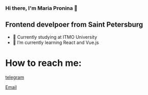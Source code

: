 ### Hi there, I'm Maria Pronina 👋
## Frontend develpoer from Saint Petersburg

* 🔭 Currently studying at ITMO University
* 🌱 I’m currently learning React and Vue.js

# How to reach me:
[telegram](https://t.me/mmarypronina) 

[Email](mailto:mashapronina27@gmail.com)

<!--
**marypronina/marypronina** is a ✨ _special_ ✨ repository because its `README.md` (this file) appears on your GitHub profile.

Here are some ideas to get you started:

- 🔭 I’m currently working on ...
- 🌱 I’m currently learning ...
- 👯 I’m looking to collaborate on ...
- 🤔 I’m looking for help with ...
- 💬 Ask me about ...
- 📫 How to reach me: ...
- 😄 Pronouns: ...
- ⚡ Fun fact: ...
-->
